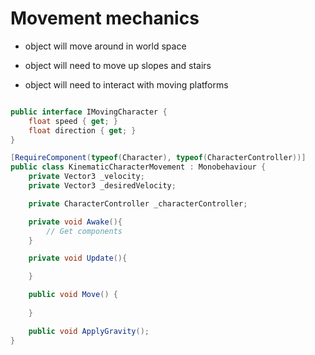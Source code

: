 # Movement mechanics

- object will move around in world space

- object will need to move up slopes and stairs
- object will need to interact with moving platforms

```C#

public interface IMovingCharacter {
    float speed { get; }
    float direction { get; }
}

[RequireComponent(typeof(Character), typeof(CharacterController))]
public class KinematicCharacterMovement : Monobehaviour {
    private Vector3 _velocity;
    private Vector3 _desiredVelocity;

    private CharacterController _characterController;

    private void Awake(){
        // Get components
    }

    private void Update(){

    }

    public void Move() {
        
    }

    public void ApplyGravity();
}



```